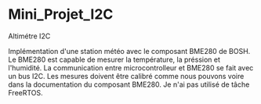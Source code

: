 # Mini_Projet_I2C
Altimétre I2C

Implémentation d'une station météo avec le composant BME280 de BOSH. Le BME280 est capable de mesurer la température, la préssion et l'humidité. La communication entre microcontrolleur et BME280 se fait avec un bus I2C. Les mesures doivent être calibré comme nous pouvons voire dans la documentation du composant BME280. Je n'ai pas utilisé de tâche FreeRTOS. 
